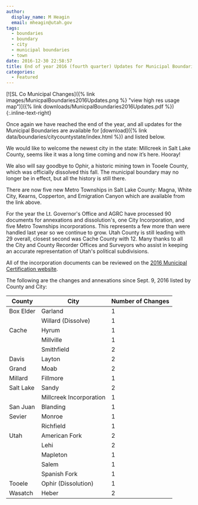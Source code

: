 ```yaml
---
author:
  display_name: M Heagin
  email: mheagin@utah.gov
tags:
  - boundaries
  - boundary
  - city
  - municipal boundaries
  - town
date: 2016-12-30 22:58:57
title: End of year 2016 (fourth quarter) Updates for Municipal Boundaries
categories:
  - Featured
---
```

[![SL Co Municipal Changes]({% link images/MunicpalBoundaries2016Updates.png %} "view high res usage map")]({% link downloads/MunicpalBoundaries2016Updates.pdf %}){:.inline-text-right}

Once again we have reached the end of the year, and all updates for the Municipal Boundaries are available for [download]({% link data/boundaries/citycountystate/index.html %}) and listed below.

We would like to welcome the newest city in the state: Millcreek in Salt Lake County, seems like it was a long time coming and now it’s here. Hooray!

We also will say goodbye to Ophir, a historic mining town in Tooele County, which was officially dissolved this fall. The municipal boundary may no longer be in effect, but all the history is still there.

There are now five new Metro Townships in Salt Lake County: Magna, White City, Kearns, Copperton, and Emigration Canyon which are available from the link above.

For the year the Lt. Governor's Office and AGRC have processed 90 documents for annexations and dissolution's, one City Incorporation, and five Metro Townships incorporations. This represents a few more than were handled last year so we continue to grow. Utah County is still leading with 29 overall, closest second was Cache County with 12. Many thanks to all the City and County Recorder Offices and Surveyors who assist in keeping an accurate representation of Utah's political subdivisions.

All of the incorporation documents can be reviewed on the [2016 Municipal Certification
website](https://municert.utah.gov/2016-certifications).

The following are the changes and annexations since Sept. 9, 2016 listed by County and City:

| County | City | Number of Changes |
| --- | --- | --- |
| Box Elder | Garland | 1 |
| | Willard (Dissolve) | 1 |
| Cache | Hyrum | 1 |
| | Millville | 1 |
| | Smithfield | 2 |
| Davis | Layton | 2 |
| Grand | Moab | 2 |
| Millard | Fillmore  | 1 |
| Salt Lake | Sandy | 2 |
| | Millcreek Incorporation | 1 |
| San Juan | Blanding | 1 |
| Sevier | Monroe | 1 |
| | Richfield | 1 |
| Utah | American Fork | 2 |
| | Lehi | 2 |
| | Mapleton | 1 |
| | Salem  | 1 |
| | Spanish Fork | 1 |
| Tooele | Ophir (Dissolution) | 1 |
| Wasatch | Heber | 2 |
